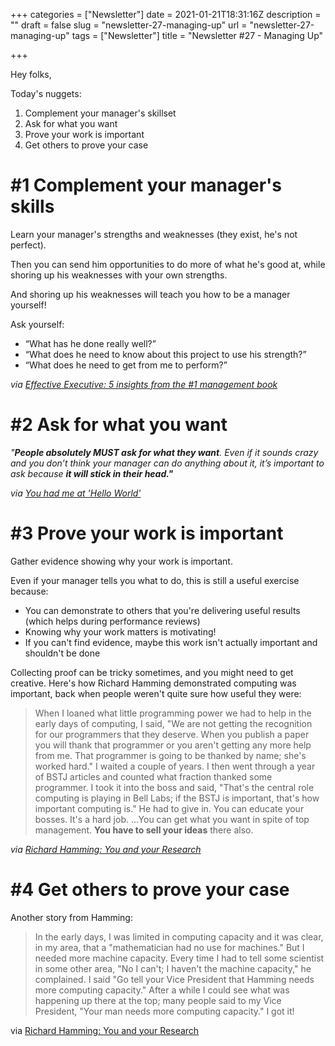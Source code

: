 +++
categories = ["Newsletter"]
date = 2021-01-21T18:31:16Z
description = ""
draft = false
slug = "newsletter-27-managing-up"
url = "newsletter-27-managing-up"
tags = ["Newsletter"]
title = "Newsletter #27 - Managing Up"

+++


Hey folks,

Today's nuggets:

1. Complement your manager's skillset
2. Ask for what you want
3. Prove your work is important
4. Get others to prove your case

# #1 Complement your manager's skills

Learn your manager's strengths and weaknesses (they exist, he's not perfect).

Then you can send him opportunities to do more of what he's good at, while shoring up his weaknesses with your own strengths.

And shoring up his weaknesses will teach you how to be a manager yourself!

Ask yourself:

* “What has he done really well?”
* “What does he need to know about this project to use his strength?”
* “What does he need to get from me to perform?”

_via [Effective Executive: 5 insights from the #1 management book](https://www.bakadesuyo.com/2013/03/insights-management-book/)_

# #2 Ask for what you want

_"**People absolutely MUST ask for what they want**. Even if it sounds crazy and you don’t think your manager can do anything about it, it’s important to ask because **it will stick in their head."**_

_via [You had me at 'Hello World'](https://amzn.to/3o4zeFP)_

# #3 Prove your work is important

Gather evidence showing why your work is important.

Even if your manager tells you what to do, this is still a useful exercise because:

* You can demonstrate to others that you're delivering useful results (which helps during performance reviews)
* Knowing why your work matters is motivating!
* If you can't find evidence, maybe this work isn't actually important and shouldn't be done

Collecting proof can be tricky sometimes, and you might need to get creative. Here's how Richard Hamming demonstrated computing was important, back when people weren't quite sure how useful they were:

> When I loaned what little programming power we had to help in the early days of computing, I said, "We are not getting the recognition for our programmers that they deserve. When you publish a paper you will thank that programmer or you aren't getting any more help from me. That programmer is going to be thanked by name; she's worked hard." I waited a couple of years. I then went through a year of BSTJ articles and counted what fraction thanked some programmer. I took it into the boss and said, "That's the central role computing is playing in Bell Labs; if the BSTJ is important, that's how important computing is." He had to give in. You can educate your bosses. It's a hard job. ...You can get what you want in spite of top management. **You have to sell your ideas** there also.

_via [Richard Hamming: You and your Research](http://www.paulgraham.com/hamming.html)_

# #4 Get others to prove your case

Another story from Hamming:

> In the early days, I was limited in computing capacity and it was clear, in my area, that a "mathematician had no use for machines." But I needed more machine capacity. Every time I had to tell some scientist in some other area, "No I can't; I haven't the machine capacity," he complained. I said "Go tell your Vice President that Hamming needs more computing capacity." After a while I could see what was happening up there at the top; many people said to my Vice President, "Your man needs more computing capacity." I got it!

via [Richard Hamming: You and your Research](http://www.paulgraham.com/hamming.html)


